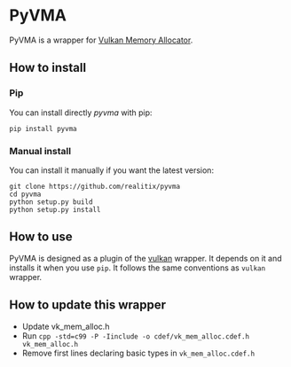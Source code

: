 # PyVMA

PyVMA is a wrapper for [Vulkan Memory Allocator](https://github.com/GPUOpen-LibrariesAndSDKs/VulkanMemoryAllocator).

## How to install

### Pip

You can install directly *pyvma* with pip:

```
pip install pyvma
```

### Manual install

You can install it manually if you want the latest version:

```
git clone https://github.com/realitix/pyvma
cd pyvma
python setup.py build
python setup.py install
```

## How to use

PyVMA is designed as a plugin of the [vulkan](https://github.com/realitix/vulkan) wrapper.
It depends on it and installs it when you use `pip`.
It follows the same conventions as `vulkan` wrapper.

## How to update this wrapper

- Update vk_mem_alloc.h
- Run `cpp -std=c99 -P -Iinclude -o cdef/vk_mem_alloc.cdef.h vk_mem_alloc.h`
- Remove first lines declaring basic types in `vk_mem_alloc.cdef.h`
